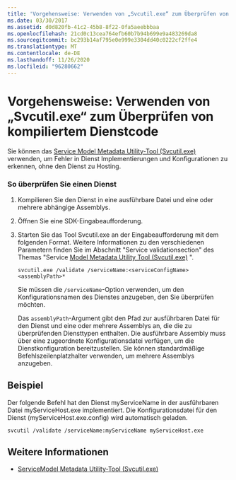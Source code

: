 ```yaml
---
title: 'Vorgehensweise: Verwenden von „Svcutil.exe“ zum Überprüfen von kompiliertem Dienstcode'
ms.date: 03/30/2017
ms.assetid: d0d820fb-41c2-45b8-8f22-0fa5aeebbbaa
ms.openlocfilehash: 21cd0c13cea764efb60b7b94b699e9a483269da8
ms.sourcegitcommit: bc293b14af795e0e999e3304dd40c0222cf2ffe4
ms.translationtype: MT
ms.contentlocale: de-DE
ms.lasthandoff: 11/26/2020
ms.locfileid: "96280662"
---
```

# <a name="how-to-use-svcutilexe-to-validate-compiled-service-code"></a>Vorgehensweise: Verwenden von „Svcutil.exe“ zum Überprüfen von kompiliertem Dienstcode

Sie können das [Service Model Metadata Utility-Tool (Svcutil.exe)](../servicemodel-metadata-utility-tool-svcutil-exe.md) verwenden, um Fehler in Dienst Implementierungen und Konfigurationen zu erkennen, ohne den Dienst zu Hosting.  
  
### <a name="to-validate-a-service"></a>So überprüfen Sie einen Dienst  
  
1. Kompilieren Sie den Dienst in eine ausführbare Datei und eine oder mehrere abhängige Assemblys.  
  
2. Öffnen Sie eine SDK-Eingabeaufforderung.  
  
3. Starten Sie das Tool Svcutil.exe an der Eingabeaufforderung mit dem folgenden Format. Weitere Informationen zu den verschiedenen Parametern finden Sie im Abschnitt "Service validationsection" des Themas "Service [Model Metadata Utility Tool (Svcutil.exe)](../servicemodel-metadata-utility-tool-svcutil-exe.md) ".  
  
    ```console
    svcutil.exe /validate /serviceName:<serviceConfigName>  <assemblyPath>*  
    ```  
  
     Sie müssen die `/serviceName`-Option verwenden, um den Konfigurationsnamen des Dienstes anzugeben, den Sie überprüfen möchten.  
  
     Das `assemblyPath`-Argument gibt den Pfad zur ausführbaren Datei für den Dienst und eine oder mehrere Assemblys an, die die zu überprüfenden Diensttypen enthalten. Die ausführbare Assembly muss über eine zugeordnete Konfigurationsdatei verfügen, um die Dienstkonfiguration bereitzustellen. Sie können standardmäßige Befehlszeilenplatzhalter verwenden, um mehrere Assemblys anzugeben.  
  
## <a name="example"></a>Beispiel  

 Der folgende Befehl hat den Dienst myServiceName in der ausführbaren Datei myServiceHost.exe implementiert.  Die Konfigurationsdatei für den Dienst (myServiceHost.exe.config) wird automatisch geladen.  
  
```console  
svcutil /validate /serviceName:myServiceName myServiceHost.exe  
```  
  
## <a name="see-also"></a>Weitere Informationen

- [ServiceModel Metadata Utility-Tool (Svcutil.exe)](../servicemodel-metadata-utility-tool-svcutil-exe.md)
